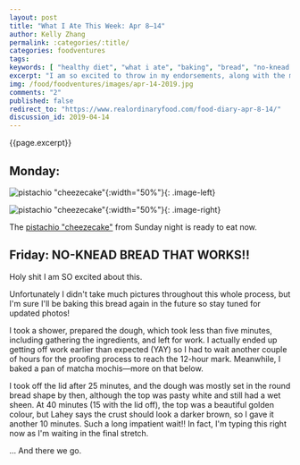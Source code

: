 ```yaml
---
layout: post
title: "What I Ate This Week: Apr 8–14"
author: Kelly Zhang
permalink: :categories/:title/
categories: foodventures
tags:
keywords: [ "healthy diet", "what i ate", "baking", "bread", "no-knead bread", "easy recipes" ]
excerpt: "I am so excited to throw in my endorsements, along with the millions of others who've already tried it, for Jim Lahey's no-knead bread recipe."
img: /food/foodventures/images/apr-14-2019.jpg
comments: "2"
published: false
redirect_to: "https://www.realordinaryfood.com/food-diary-apr-8-14/"
discussion_id: 2019-04-14
---
```

{{page.excerpt}}

## Monday:

![pistachio "cheezecake"](pistachio-cheezecake-1.jpg){:width="50%"}{: .image-left}

![pistachio "cheezecake"](pistachio-cheezecake-2.jpg){:width="50%"}{: .image-right}

The [pistachio "cheezecake"](/food/foodventures/what-i-ate-dead-tired) from Sunday night is ready to eat now.

## Friday: NO-KNEAD BREAD THAT WORKS!!

Holy shit I am SO excited about this.

Unfortunately I didn't take much pictures throughout this whole process, but I'm sure I'll be baking this bread again in the future so stay tuned for updated photos!

I took a shower, prepared the dough, which took less than five minutes, including gathering the ingredients, and left for work. I actually ended up getting off work earlier than expected (YAY) so I had to wait another couple of hours for the proofing process to reach the 12-hour mark. Meanwhile, I baked a pan of matcha mochis—more on that below.

I took off the lid after 25 minutes, and the dough was mostly set in the round bread shape by then, although the top was pasty white and still had a wet sheen. At 40 minutes (15 with the lid off), the top was a beautiful golden colour, but Lahey says the crust should look a darker brown, so I gave it another 10 minutes. Such a long impatient wait!! In fact, I'm typing this right now as I'm waiting in the final stretch.

... And there we go.
